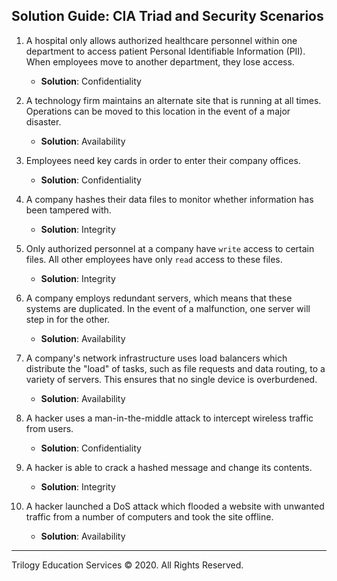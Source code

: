 ## Solution Guide: CIA Triad and Security Scenarios

1. A hospital only allows authorized healthcare personnel within one department to access patient Personal Identifiable Information (PII). When employees move to another department, they lose access.

    - **Solution**: Confidentiality

2. A technology firm maintains an alternate site that is running at all times. Operations can be moved to this location in the event of a major disaster.

   - **Solution**: Availability

3. Employees need key cards in order to enter their company offices.

   - **Solution**: Confidentiality

4. A company hashes their data files to monitor whether information has been tampered with. 

    - **Solution**: Integrity

5. Only authorized personnel at a company have `write` access to certain files. All other employees have only `read` access to these files. 

    - **Solution**: Integrity 

6. A company employs redundant servers, which means that these systems are duplicated. In the event of a malfunction, one server will step in for the other.

    - **Solution**: Availability

7. A company's network infrastructure uses load balancers which distribute the "load" of tasks, such as file requests and data routing, to a variety of servers. This ensures that no single device is overburdened.

    - **Solution**: Availability

8. A hacker uses a man-in-the-middle attack to intercept wireless traffic from users. 

   - **Solution**: Confidentiality

9. A hacker is able to crack a hashed message and change its contents. 

   - **Solution**: Integrity

10. A hacker launched a DoS attack which flooded a website with unwanted traffic from a number of computers and took the site offline. 

    - **Solution**: Availability
---  

Trilogy Education Services © 2020. All Rights Reserved.